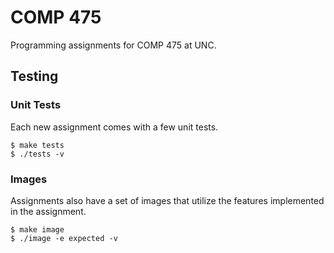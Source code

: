 # COMP 475

Programming assignments for COMP 475 at UNC.


## Testing

### Unit Tests

Each new assignment comes with a few unit tests.

```shell
$ make tests
$ ./tests -v
```

### Images

Assignments also have a set of images that utilize the features implemented in the assignment.

```shell
$ make image
$ ./image -e expected -v
```
